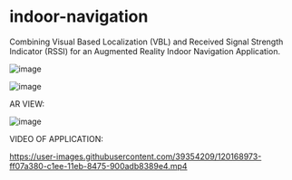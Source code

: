 # indoor-navigation
Combining Visual Based Localization (VBL) and Received Signal Strength Indicator (RSSI) for an Augmented Reality Indoor Navigation Application. 

![image](https://user-images.githubusercontent.com/39354209/120168045-f9f62480-c1ed-11eb-8ee7-d039eea23ee3.png)

![image](https://user-images.githubusercontent.com/39354209/120168236-2e69e080-c1ee-11eb-82f3-87996bb42603.png)

AR VIEW:

![image](https://user-images.githubusercontent.com/39354209/120168545-830d5b80-c1ee-11eb-8ad7-2c94e8f4adaa.png)

VIDEO OF APPLICATION:


https://user-images.githubusercontent.com/39354209/120168973-ff07a380-c1ee-11eb-8475-900adb8389e4.mp4

